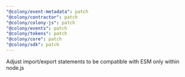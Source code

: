 ```yaml
---
"@colony/event-metadata": patch
"@colony/contractor": patch
"@colony/colony-js": patch
"@colony/events": patch
"@colony/tokens": patch
"@colony/core": patch
"@colony/sdk": patch
---
```


Adjust import/export statements to be compatible with ESM only within node.js
